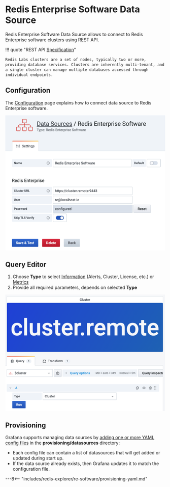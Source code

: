 # Redis Enterprise Software Data Source

Redis Enterprise Software Data Source allows to connect to Redis Enterprise software clusters using REST API.

!!! quote "REST API [Specification](https://storage.googleapis.com/rlecrestapi/rest-html/http_rest_api.html)"

    Redis Labs clusters are a set of nodes, typically two or more, providing database services. Clusters are inherently multi-tenant, and a single cluster can manage multiple databases accessed through individual endpoints.

## Configuration

The [Configuration](configuration.md) page explains how to connect data source to Redis Enterprise software.

![Data Source](../../images/redis-explorer/re-software/config-editor.png)

## Query Editor

1. Choose **Type** to select [Information](info.md) (Alerts, Cluster, License, etc.) or [Metrics](metrics.md)
2. Provide all required parameters, depends on selected **Type**

![Query Editor](../../images/redis-explorer/re-software/query-editor.png)

## Provisioning

Grafana supports managing data sources by [adding one or more YAML config files](https://grafana.com/docs/grafana/latest/administration/provisioning/) in the **provisioning/datasources** directory:

- Each config file can contain a list of datasources that will get added or updated during start up.
- If the data source already exists, then Grafana updates it to match the configuration file.

---8<-- "includes/redis-explorer/re-software/provisioning-yaml.md"
